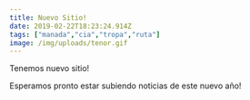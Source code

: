 ```yaml
---
title: Nuevo Sitio!
date: 2019-02-22T18:23:24.914Z
tags: ["manada","cia","tropa","ruta"]
image: /img/uploads/tenor.gif
---
```

Tenemos nuevo sitio!

Esperamos pronto estar subiendo noticias de este nuevo año!
